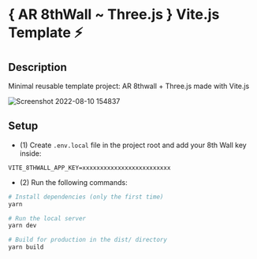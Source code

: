 # { AR 8thWall ~ Three.js } Vite.js Template ⚡

## Description

Minimal reusable template project: AR 8thwall + Three.js made with Vite.js

![Screenshot 2022-08-10 154837](https://user-images.githubusercontent.com/4311684/183917872-75d8d990-56f4-40fe-9443-a5e8174dd152.png)

## Setup

- (1) Create `.env.local` file in the project root and add your 8th Wall key inside:

```
VITE_8THWALL_APP_KEY=xxxxxxxxxxxxxxxxxxxxxxxxx
```

- (2) Run the following commands:

```bash
# Install dependencies (only the first time)
yarn

# Run the local server
yarn dev

# Build for production in the dist/ directory
yarn build
```
